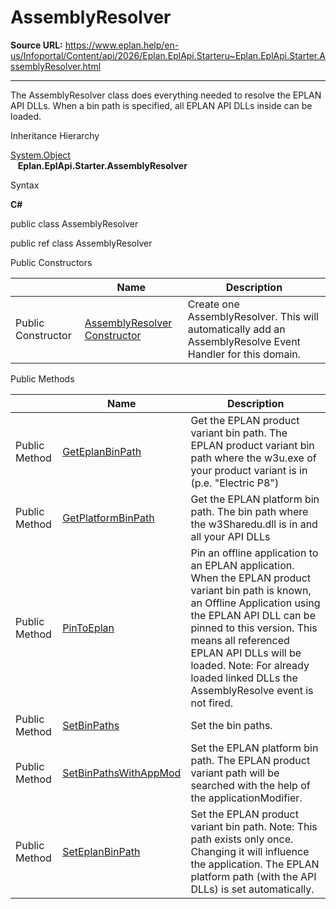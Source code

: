 # AssemblyResolver

**Source URL:** https://www.eplan.help/en-us/Infoportal/Content/api/2026/Eplan.EplApi.Starteru~Eplan.EplApi.Starter.AssemblyResolver.html

---

The AssemblyResolver class does everything needed to resolve the EPLAN API DLLs. When a bin path is specified, all EPLAN API DLLs inside can be loaded.

Inheritance Hierarchy

[System.Object](#)  
   **Eplan.EplApi.Starter.AssemblyResolver**

Syntax

**C#**



public class AssemblyResolver

public ref class AssemblyResolver

Public Constructors

|  | Name | Description |
| --- | --- | --- |
| Public Constructor | [AssemblyResolver Constructor](Eplan.EplApi.Starteru~Eplan.EplApi.Starter.AssemblyResolver~_ctor.html) | Create one AssemblyResolver. This will automatically add an AssemblyResolve Event Handler for this domain. |



Public Methods

|  | Name | Description |
| --- | --- | --- |
| Public Method | [GetEplanBinPath](Eplan.EplApi.Starteru~Eplan.EplApi.Starter.AssemblyResolver~GetEplanBinPath.html) | Get the EPLAN product variant bin path. The EPLAN product variant bin path where the w3u.exe of your product variant is in (p.e. "Electric P8") |
| Public Method | [GetPlatformBinPath](Eplan.EplApi.Starteru~Eplan.EplApi.Starter.AssemblyResolver~GetPlatformBinPath.html) | Get the EPLAN platform bin path. The bin path where the w3Sharedu.dll is in and all your API DLLs |
| Public Method | [PinToEplan](Eplan.EplApi.Starteru~Eplan.EplApi.Starter.AssemblyResolver~PinToEplan.html) | Pin an offline application to an EPLAN application. When the EPLAN product variant bin path is known, an Offline Application using the EPLAN API DLL can be pinned to this version. This means all referenced EPLAN API DLLs will be loaded. Note: For already loaded linked DLLs the AssemblyResolve event is not fired. |
| Public Method | [SetBinPaths](Eplan.EplApi.Starteru~Eplan.EplApi.Starter.AssemblyResolver~SetBinPaths.html) | Set the bin paths. |
| Public Method | [SetBinPathsWithAppMod](Eplan.EplApi.Starteru~Eplan.EplApi.Starter.AssemblyResolver~SetBinPathsWithAppMod.html) | Set the EPLAN platform bin path. The EPLAN product variant path will be searched with the help of the applicationModifier. |
| Public Method | [SetEplanBinPath](Eplan.EplApi.Starteru~Eplan.EplApi.Starter.AssemblyResolver~SetEplanBinPath.html) | Set the EPLAN product variant bin path. Note: This path exists only once. Changing it will influence the application. The EPLAN platform path (with the API DLLs) is set automatically. |


